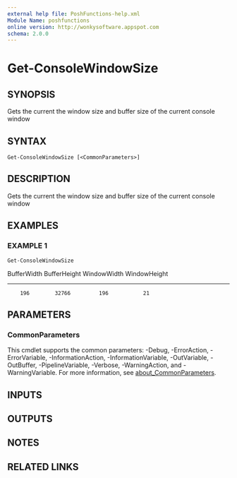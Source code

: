 ```yaml
---
external help file: PoshFunctions-help.xml
Module Name: poshfunctions
online version: http://wonkysoftware.appspot.com
schema: 2.0.0
---
```


# Get-ConsoleWindowSize

## SYNOPSIS
Gets the current the window size and buffer size of the current console window

## SYNTAX

```
Get-ConsoleWindowSize [<CommonParameters>]
```

## DESCRIPTION
Gets the current the window size and buffer size of the current console window

## EXAMPLES

### EXAMPLE 1
```
Get-ConsoleWindowSize
```

BufferWidth BufferHeight WindowWidth WindowHeight
----------- ------------ ----------- ------------
        196        32766         196           21

## PARAMETERS

### CommonParameters
This cmdlet supports the common parameters: -Debug, -ErrorAction, -ErrorVariable, -InformationAction, -InformationVariable, -OutVariable, -OutBuffer, -PipelineVariable, -Verbose, -WarningAction, and -WarningVariable. For more information, see [about_CommonParameters](http://go.microsoft.com/fwlink/?LinkID=113216).

## INPUTS

## OUTPUTS

## NOTES

## RELATED LINKS
